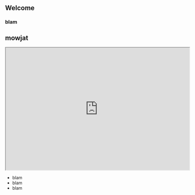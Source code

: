 ## Welcome

### blam

## mowjat

<iframe src="http://dcoeurjo.github.io/testIO/toto.hml" width="600" height="400"></iframe>

<ul>
<li>blam</li>
<li>blam</li>
<li>blam</li>
</ul>
